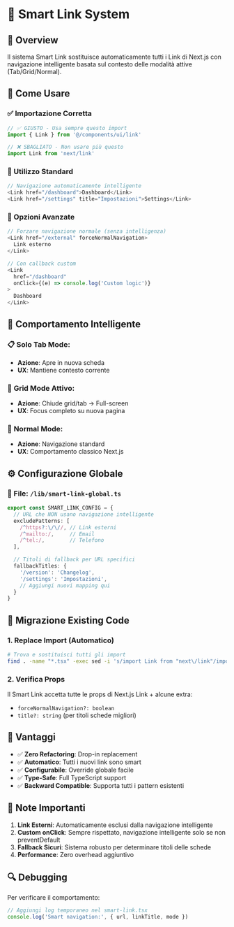 # 🔗 Smart Link System

## 📖 Overview
Il sistema Smart Link sostituisce automaticamente tutti i Link di Next.js con navigazione intelligente basata sul contesto delle modalità attive (Tab/Grid/Normal).

## 🚀 Come Usare

### ✅ Importazione Corretta
```typescript
// ✅ GIUSTO - Usa sempre questo import
import { Link } from '@/components/ui/link'

// ❌ SBAGLIATO - Non usare più questo
import Link from 'next/link'
```

### 🎯 Utilizzo Standard
```typescript
// Navigazione automaticamente intelligente
<Link href="/dashboard">Dashboard</Link>
<Link href="/settings" title="Impostazioni">Settings</Link>
```

### 🔧 Opzioni Avanzate
```typescript
// Forzare navigazione normale (senza intelligenza)
<Link href="/external" forceNormalNavigation>
  Link esterno
</Link>

// Con callback custom
<Link
  href="/dashboard"
  onClick={(e) => console.log('Custom logic')}
>
  Dashboard
</Link>
```

## 🧠 Comportamento Intelligente

### 📋 **Solo Tab Mode:**
- **Azione**: Apre in nuova scheda
- **UX**: Mantiene contesto corrente

### 🔲 **Grid Mode Attivo:**
- **Azione**: Chiude grid/tab → Full-screen
- **UX**: Focus completo su nuova pagina

### 🎯 **Normal Mode:**
- **Azione**: Navigazione standard
- **UX**: Comportamento classico Next.js

## ⚙️ Configurazione Globale

### 📝 File: `/lib/smart-link-global.ts`
```typescript
export const SMART_LINK_CONFIG = {
  // URL che NON usano navigazione intelligente
  excludePatterns: [
    /^https?:\/\//, // Link esterni
    /^mailto:/,     // Email
    /^tel:/,        // Telefono
  ],

  // Titoli di fallback per URL specifici
  fallbackTitles: {
    '/version': 'Changelog',
    '/settings': 'Impostazioni',
    // Aggiungi nuovi mapping qui
  }
}
```

## 🔄 Migrazione Existing Code

### 1. **Replace Import (Automatico)**
```bash
# Trova e sostituisci tutti gli import
find . -name "*.tsx" -exec sed -i 's/import Link from "next\/link"/import { Link } from "@\/components\/ui\/link"/g' {} +
```

### 2. **Verifica Props**
Il Smart Link accetta tutte le props di Next.js Link + alcune extra:
- `forceNormalNavigation?: boolean`
- `title?: string` (per titoli schede migliori)

## 🎯 Vantaggi

- ✅ **Zero Refactoring**: Drop-in replacement
- ✅ **Automatico**: Tutti i nuovi link sono smart
- ✅ **Configurabile**: Override globale facile
- ✅ **Type-Safe**: Full TypeScript support
- ✅ **Backward Compatible**: Supporta tutti i pattern esistenti

## 🚨 Note Importanti

1. **Link Esterni**: Automaticamente esclusi dalla navigazione intelligente
2. **Custom onClick**: Sempre rispettato, navigazione intelligente solo se non preventDefault
3. **Fallback Sicuri**: Sistema robusto per determinare titoli delle schede
4. **Performance**: Zero overhead aggiuntivo

## 🔍 Debugging

Per verificare il comportamento:
```typescript
// Aggiungi log temporaneo nel smart-link.tsx
console.log('Smart navigation:', { url, linkTitle, mode })
```